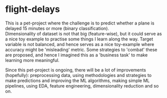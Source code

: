 # flight-delays

This is a pet-project where the challenge is to predict whether a plane is delayed 15 minutes or more (binary classification).  
Dimensionality of dataset is not that big (feature-wise), but it could serve as a nice toy example to practise some things I learn along the way. Target variable is not balanced, and hence serves as a nice toy-example where accuracy might be 'misleading' metric. Some strategies to 'combat' these are proposed, and hence I imagined this as a 'business task' to make learning more meaningful. 

Since this pet-project is ongoing, there will be a lot of improvements (hopefully): preprocessing data, using methodologies and strategies to make predictions and improving the ML algorithms, making simple ML pipelines, using EDA, feature engineering, dimensionality reduction and so on. 
